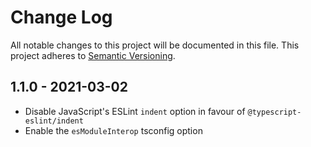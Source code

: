 # Change Log

All notable changes to this project will be documented in this file.
This project adheres to [Semantic Versioning](http://semver.org/).

## 1.1.0 - 2021-03-02

- Disable JavaScript's ESLint `indent` option in favour of
  `@typescript-eslint/indent`
- Enable the `esModuleInterop` tsconfig option
